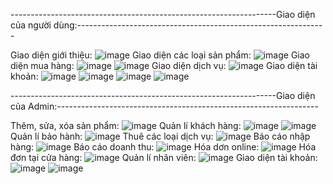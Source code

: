 ------------------------------------------------------------------Giao diện của người dùng:--------------------------------------------------------------

  Giao diện giới thiệu:
  ![image](https://github.com/ngocthanh8114/PROJECT_WF_NEW/assets/137601753/3b9b2f33-c474-4712-84ea-a4d9142035c6)
  Giao diện các loại sản phẩm:
  ![image](https://github.com/ngocthanh8114/PROJECT_WF_NEW/assets/137601753/213096e4-7671-445a-a04b-24c9bd8d916b)
  Giao diện mua hàng:
  ![image](https://github.com/ngocthanh8114/PROJECT_WF_NEW/assets/137601753/877bcc10-b45d-490e-acc0-987882cacd41)
  ![image](https://github.com/ngocthanh8114/PROJECT_WF_NEW/assets/137601753/5af42431-fb59-485e-b06e-1a1264d1d0b9)
  Giao diện dịch vụ:
  ![image](https://github.com/ngocthanh8114/PROJECT_WF_NEW/assets/137601753/63d89359-dfc6-4c6e-964a-255a37562c4e)
  Giao diện tài khoản:
  ![image](https://github.com/ngocthanh8114/PROJECT_WF_NEW/assets/137601753/b4e071e5-b9eb-4c30-8daf-72933e5812b8)
  ![image](https://github.com/ngocthanh8114/PROJECT_WF_NEW/assets/137601753/4515a6dc-70af-4b65-a576-6d418087fb08)
  ![image](https://github.com/ngocthanh8114/PROJECT_WF_NEW/assets/137601753/20b47e58-bc5a-4b9f-8706-08ae9c5a247d)
  ![image](https://github.com/ngocthanh8114/PROJECT_WF_NEW/assets/137601753/6d156d0f-031e-4472-99ff-f8699af2442d)

------------------------------------------------------------------Giao diện của Admin:-----------------------------------------------------------------

  Thêm, sửa, xóa sản phẩm:
  ![image](https://github.com/ngocthanh8114/PROJECT_WF_NEW/assets/137601753/6afe4a53-c356-46bf-8c1b-e8d82b4ce9b8)
  Quản lí khách hàng:
  ![image](https://github.com/ngocthanh8114/PROJECT_WF_NEW/assets/137601753/0ed78a7d-8601-458a-9215-50157ca3a02b)
  ![image](https://github.com/ngocthanh8114/PROJECT_WF_NEW/assets/137601753/3eeec59c-e863-44a0-b982-ae0572acc1b4)
  Quản lí bảo hành:
  ![image](https://github.com/ngocthanh8114/PROJECT_WF_NEW/assets/137601753/66563ae2-941a-44f4-8089-315d6f1df295)
  Thuê các loại dịch vụ:
  ![image](https://github.com/ngocthanh8114/PROJECT_WF_NEW/assets/137601753/ba911f31-3310-4196-ba2a-762be8f04a23)
  Báo cáo nhập hàng:
  ![image](https://github.com/ngocthanh8114/PROJECT_WF_NEW/assets/137601753/54656442-ec37-47e6-8074-c1a96d8a4216)
  Báo cáo doanh thu:
  ![image](https://github.com/ngocthanh8114/PROJECT_WF_NEW/assets/137601753/cb937128-7399-4bec-9425-9d9512c0fa77)
  Hóa dơn online:
  ![image](https://github.com/ngocthanh8114/PROJECT_WF_NEW/assets/137601753/2ea25e54-40ca-46bd-8f61-77cf0fa92b1b)
  Hóa đơn tại cửa hàng:
  ![image](https://github.com/ngocthanh8114/PROJECT_WF_NEW/assets/137601753/851cf3a5-f3c4-4958-9d12-06ee754c685e)
  Quản lí nhân viên:
  ![image](https://github.com/ngocthanh8114/PROJECT_WF_NEW/assets/137601753/06d942c2-8910-4fbc-9328-92facfb1de81)
  Giao diện tài khoản:
  ![image](https://github.com/ngocthanh8114/PROJECT_WF_NEW/assets/137601753/3183395b-2504-4d6a-9a5e-501fb45ce014)
  ![image](https://github.com/ngocthanh8114/PROJECT_WF_NEW/assets/137601753/d30010a6-7e2e-425f-879d-b45b13706663)

